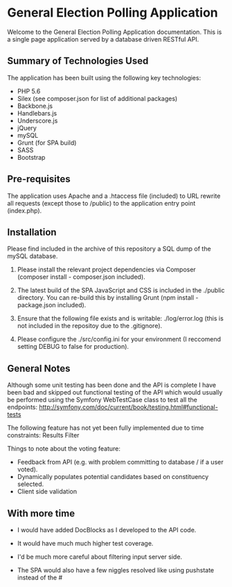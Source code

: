 # General Election Polling Application

Welcome to the General Election Polling Application documentation. This is a single page application served by a database driven RESTful API.

## Summary of Technologies Used

The application has been built using the following key technologies:

- PHP 5.6
- Silex (see composer.json for list of additional packages)
- Backbone.js
- Handlebars.js
- Underscore.js
- jQuery
- mySQL
- Grunt (for SPA build)
- SASS
- Bootstrap

## Pre-requisites

The application uses Apache and a .htaccess file (included) to URL rewrite all requests (except those to /public) to the application entry point (index.php).

## Installation

Please find included in the archive of this repository a SQL dump of the mySQL database.

1. Please install the relevant project dependencies via Composer (composer install - composer.json included).

2. The latest build of the SPA JavaScript and CSS is included in the ./public directory. You can re-build this by installing Grunt (npm install - package.json included).

3. Ensure that the following file exists and is writable: ./log/error.log (this is not included in the repositoy due to the .gitignore).

4. Please configure the ./src/config.ini for your environment (I reccomend setting DEBUG to false for production).

## General Notes

Although some unit testing has been done and the API is complete I have been bad and skipped out functional testing of the API which would usually be performed using the Symfony WebTestCase class to test all the endpoints: 
http://symfony.com/doc/current/book/testing.html#functional-tests

The following feature has not yet been fully implemented due to time constraints:
Results Filter

Things to note about the voting feature: 

- Feedback from API (e.g. with problem committing to database / if a user voted). 
- Dynamically populates potential candidates based on constituency selected.
- Client side validation

## With more time

- I would have added DocBlocks as I developed to the API code.

- It would have much much higher test coverage.

- I'd be much more careful about filtering input server side.

- The SPA would also have a few niggles resolved like using pushstate instead of the #
